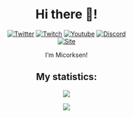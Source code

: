 <h1 align="center">Hi there 👋!</h1>
<div align="center">
  <a href="https://twitter.com/Micorksen"><img src="https://img.shields.io/badge/Twitter-@Micorksen-blue?style=for-the-badge&logo=twitter" alt="Twitter" /></a>
  <a href="https://twitch.tv/Micorksen"><img src="https://img.shields.io/badge/Twitch-@Micorksen-purple?style=for-the-badge&logo=twitch" alt="Twitch" /></a>
  <a href="https://youtube.com/channel/UC_OVDhqhz1T5qUQWCJPKmQA"><img src="https://img.shields.io/badge/Youtube-Micorksen-red?style=for-the-badge&logo=youtube" alt="Youtube" /></a>
  <a href="https://discord.gg/ABZqjcEC"><img src="https://img.shields.io/badge/Discord-purple?style=for-the-badge&logo=discord" alt="Discord" /></a>
  <br />
  <a href="https://micorksen.eu.org"><img src="https://img.shields.io/badge/Site-micorksen.eu.org-orange?style=for-the-badge&logo=brave" alt="Site" /></a>
</div>
<p align="center">I’m Micorksen!</p>
<h2 align="center">My statistics:</h2>
<a href="#"><p align="center"><img src="https://github-readme-stats.vercel.app/api?username=Micorksen&theme=material-palenight&show_icons=true"></p></a>
<a href="#"><p align="center"><img src="https://github-readme-stats.vercel.app/api/top-langs/?username=Micorksen&layout=compact&theme=material-palenight"></p></a>
